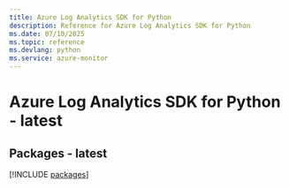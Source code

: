 ```yaml
---
title: Azure Log Analytics SDK for Python
description: Reference for Azure Log Analytics SDK for Python
ms.date: 07/10/2025
ms.topic: reference
ms.devlang: python
ms.service: azure-monitor
---
```

# Azure Log Analytics SDK for Python - latest
## Packages - latest
[!INCLUDE [packages](log-analytics-index.md)]